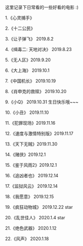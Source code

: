 这里记录下日常看的一些好看的电影 :)


1.《心灵捕手》

2.《十二公民》

3.《让子弹飞》 2019.8.2 

4.《缉毒二: 天地对决》 2019.8.23

5.《无人区》2019.9.20

6.《大上海》 2019.10.1

7.《中国机长》 2019.10.19

8.《肖申克的救赎》 2019.10.20

9.《小Q》 2019.10.31 生日快乐哦~~~

10.《小丑》  2019.11.10

11.《犯罪现场》2019.11.16

12.《速度与激情特别版》2019.11.17

13.《天下无贼》2019.11.30

14.《赌侠》2019.12.1

15.《鉴于风雨2》2019.12.1

16.《追凶者也》 2019.12.14

17.《监狱风云》 2019.12.14

18.《我愿意》 2019.12.15

19.《疯狂动物城》 2019.12.22 star

20.《乱世佳人》 2020.1.4 star

21.《绝色武器》 2020.1.12 

22.《风声》 2020.1.18

